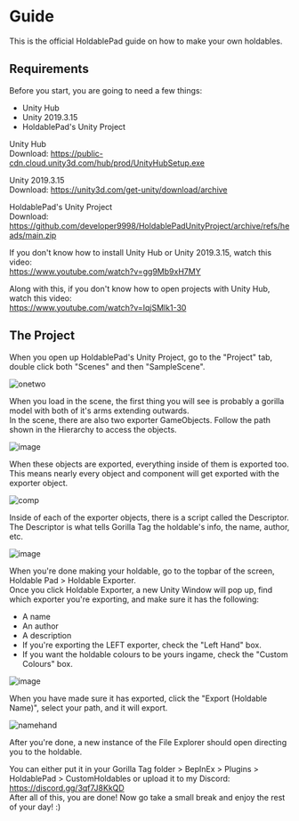 # Guide
This is the official HoldablePad guide on how to make your own holdables.                

## Requirements 
Before you start, you are going to need a few things:
- Unity Hub
- Unity 2019.3.15
- HoldablePad's Unity Project

Unity Hub                
Download: https://public-cdn.cloud.unity3d.com/hub/prod/UnityHubSetup.exe                

Unity 2019.3.15                
Download: https://unity3d.com/get-unity/download/archive                

HoldablePad's Unity Project                
Download: https://github.com/developer9998/HoldablePadUnityProject/archive/refs/heads/main.zip                

If you don't know how to install Unity Hub or Unity 2019.3.15, watch this video:                
https://www.youtube.com/watch?v=gg9Mb9xH7MY                

Along with this, if you don't know how to open projects with Unity Hub, watch this video:                
https://www.youtube.com/watch?v=IqjSMlk1-30                

## The Project
When you open up HoldablePad's Unity Project, go to the "Project" tab, double click both "Scenes" and then "SampleScene". 

![onetwo](https://user-images.githubusercontent.com/81720436/176589610-978cc6eb-04b2-43ae-9fa5-ab1116b004bf.png)

When you load in the scene, the first thing you will see is probably a gorilla model with both of it's arms extending outwards.                
In the scene, there are also two exporter GameObjects. Follow the path shown in the Hierarchy to access the objects.                

![image](https://user-images.githubusercontent.com/81720436/177212358-ff2d5889-f0a5-44c5-9c69-cf1518fb159c.png)

When these objects are exported, everything inside of them is exported too.                
This means nearly every object and component will get exported with the exporter object.                

![comp](https://user-images.githubusercontent.com/81720436/176591533-9263d38c-ea8b-4f24-a950-d0405028aa7d.png)

Inside of each of the exporter objects, there is a script called the Descriptor.                
The Descriptor is what tells Gorilla Tag the holdable's info, the name, author, etc.                

![image](https://user-images.githubusercontent.com/81720436/177212634-2d030b7f-8fd5-44d8-8f65-6f0db3536b69.png)

When you're done making your holdable, go to the topbar of the screen, Holdable Pad > Holdable Exporter.                
Once you click Holdable Exporter, a new Unity Window will pop up, find which exporter you're exporting, and make sure it has the following:                
- A name
- An author
- A description
- If you're exporting the LEFT exporter, check the "Left Hand" box.
- If you want the holdable colours to be yours ingame, check the "Custom Colours" box.

![image](https://user-images.githubusercontent.com/81720436/177212438-91bb98c2-fcaf-4a79-bd02-8a8f6ab797be.png)

When you have made sure it has exported, click the "Export (Holdable Name)", select your path, and it will export.

![namehand](https://user-images.githubusercontent.com/81720436/176590757-8c5c6414-4c43-4142-ab88-39846408031a.png)

After you're done, a new instance of the File Explorer should open directing you to the holdable.
              
You can either put it in your Gorilla Tag folder > BepInEx > Plugins > HoldablePad > CustomHoldables or upload it to my Discord: https://discord.gg/3qf7J8KkQD       
After all of this, you are done! Now go take a small break and enjoy the rest of your day! :)                
